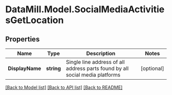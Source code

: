 # DataMill.Model.SocialMediaActivitiesGetLocation
## Properties

Name | Type | Description | Notes
------------ | ------------- | ------------- | -------------
**DisplayName** | **string** | Single line address of all address parts found by all social media platforms | [optional] 

[[Back to Model list]](../README.md#documentation-for-models) [[Back to API list]](../README.md#documentation-for-api-endpoints) [[Back to README]](../README.md)


